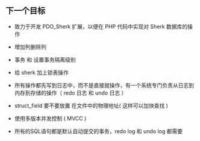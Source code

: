 ## 下一个目标

- 致力于开发 PDO_Sherk 扩展，以便在 PHP 代码中实现对 Sherk 数据库的操作

- 增加列删除列

- 事务 和 设置事务隔离级别

- 给 sherk 加上锁表操作

- 所有操作都先写到日志中，而不是直接就操作，有一个系统专门负责从日志到内存到存储的操作（ redo 日志 和 undo 日志 ）

- struct_field 要不要放置 在文件中的物理地址( 这样可以加快查找 )

- 使用多版本并发控制 ( MVCC )

- 所有的SQL语句都是默认自动提交的事务，redo log 和 undo log 都需要

